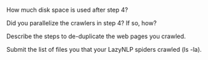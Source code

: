 How much disk space is used after step 4?

Did you parallelize the crawlers in step 4? If so, how?

Describe the steps to de-duplicate the web pages you crawled.

Submit the list of files you that your LazyNLP spiders crawled (ls -la).
